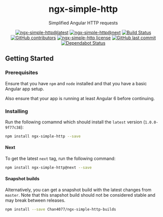 <!-- markdownlint-disable MD033 -->

<h1 align="center">ngx-simple-http</h1>

<p align="center">Simplified Angular HTTP requests</p>

<div align="center">

<!-- Badges -->
[![ngx-simple-http@latest](https://img.shields.io/npm/v/ngx-simple-http.svg?style=flat-square)][package-url]
[![ngx-simple-http@next](https://img.shields.io/npm/v/ngx-simple-http/next.svg?style=flat-square)][package-url]
[![Build Status](https://img.shields.io/travis/com/Chan4077/ngx-simple-http.svg?style=flat-square)](https://travis-ci.com/Chan4077/ngx-simple-http)
[![GitHub contributors](https://img.shields.io/github/contributors/Chan4077/ngx-simple-http.svg?style=flat-square)](https://github.com/Chan4077/ngx-simple-http/graphs/contributors)
[![ngx-simple-http license](https://img.shields.io/github/license/Chan4077/ngx-simple-http.svg?style=flat-square)](https://github.com/Chan4077/ngx-simple-http/blob/master/LICENSE)
[![GitHub last commit](https://img.shields.io/github/last-commit/Chan4077/ngx-simple-http.svg?style=flat-square)](https://github.com/Chan4077/ngx-simple-http/commits)
[![Dependabot Status](https://api.dependabot.com/badges/status?host=github&repo=Chan4077/ngx-simple-http)](https://dependabot.com)

<!-- END Badges -->

</div>

## Getting Started

### Prerequisites

Ensure that you have `npm` and `node` installed and that you have a basic Angular app setup.

Also ensure that your app is running at least Angular 6 before continuing.

### Installing

Run the following comamnd which should install the `latest` version (`1.0.0-9f77c38`):

```bash
npm install ngx-simple-http --save
```

#### Next

To get the latest `next` tag, run the following command:

```bash
npm install ngx-simple-http@next --save
```

#### Snapshot builds

Alternatively, you can get a snapshot build with the latest changes from `master`. Note that this snapshot build should not be considered stable and may break between releases.

```bash
npm install --save Chan4077/ngx-simple-http-builds
```

[package-url]: https://npmjs.com/package/ngx-simple-http
